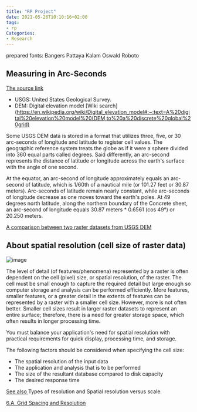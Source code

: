 ```yaml
---
title: "RP Project"
date: 2021-05-26T10:10:16+02:00
tags:
- rp
Categories:
- Research
---
```

prepared fonts:
Bangers Pattaya Kalam
Oswald  Roboto

## Measuring in Arc-Seconds
[The source link](https://www.esri.com/news/arcuser/0400/wdside.html)
* USGS: United States Geological Survey. <br>
* DEM: Digital elevation model [Wiki search](https://en.wikipedia.org/wiki/Digital_elevation_model#:~:text=A%20digital%20elevation%20model%20(DEM,to%20a%20discrete%20global%20grid)

Some USGS DEM data is stored in a format that utilizes three, five, or 30 arc-seconds of longitude and latitude to register cell values. The geographic reference system treats the globe as if it were a sphere divided into 360 equal parts called degrees.
Said differently, an arc-second represents the distance of latitude or longitude across the earth's surface with the angle of one second.

At the equator, an arc-second of longitude approximately equals an arc-second of latitude, which is 1/60th of a nautical mile (or 101.27 feet or 30.87 meters). Arc-seconds of latitude remain nearly constant, while arc-seconds of longitude decrease as one moves toward the earth's poles. At 49 degrees north latitude, along the northern boundary of the Concrete sheet, an arc-second of longitude equals 30.87 meters * 0.6561 (cos 49°) or 20.250 meters.

[A comparison between two raster datasets from USGS DEM](https://pro.arcgis.com/en/pro-app/latest/tool-reference/conversion/how-dem-to-raster-works.htm)

## About spatial resolution (cell size of raster data)

![image](https://user-images.githubusercontent.com/65668613/119641779-4c17fe00-be1a-11eb-8620-8047bee53357.png)

The level of detail (of features/phenomena) represented by a raster is often dependent on the cell (pixel) size, or spatial resolution, of the raster. The cell must be small enough to capture the required detail but large enough so computer storage and analysis can be performed efficiently. More features, smaller features, or a greater detail in the extents of features can be represented by a raster with a smaller cell size. However, more is not often better. Smaller cell sizes result in larger raster datasets to represent an entire surface; therefore, there is a need for greater storage space, which often results in longer processing time.

You must balance your application's need for spatial resolution with practical requirements for quick display, processing time, and storage.

The following factors should be considered when specifying the cell size:

* The spatial resolution of the input data
* The application and analysis that is to be performed
* The size of the resultant database compared to disk capacity
* The desired response time

[See also ](https://desktop.arcgis.com/en/arcmap/latest/manage-data/raster-and-images/cell-size-of-raster-data.htm) Types of resolution and Spatial resolution versus scale.

[6.A. Grid Spacing and Resolution](https://www.ngdc.noaa.gov/mgg/topo/report/s6/s6A.html)
